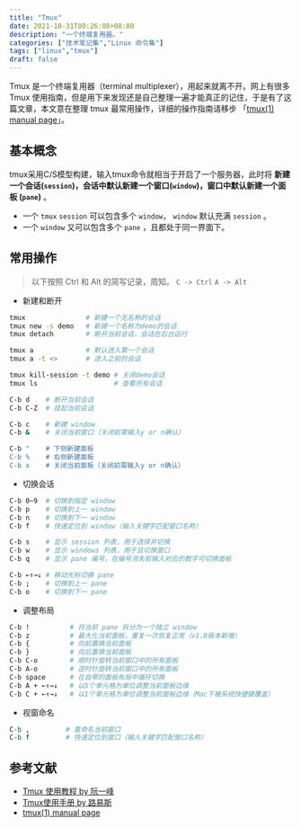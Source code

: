 ```yaml
---
title: "Tmux"
date: 2021-10-31T00:26:08+08:00
description: "一个终端复用器。"
categories: ["技术笔记集","Linux 命令集"]
tags: ["linux","tmux"]
draft: false
---
```


Tmux 是一个终端复用器（terminal multiplexer），用起来就离不开。网上有很多 Tmux 使用指南，但是用下来发现还是自己整理一遍才能真正的记住，于是有了这篇文章，本文意在整理 tmux 最常用操作，详细的操作指南请移步 「[tmux(1) manual page](https://man.openbsd.org/OpenBSD-current/man1/tmux.1)」。

## 基本概念

tmux采用C/S模型构建，输入tmux命令就相当于开启了一个服务器，此时将 **新建一个会话(`session`)，会话中默认新建一个窗口(`window`)，窗口中默认新建一个面板  (`pane`)** 。

- 一个 `tmux` `session` 可以包含多个 `window`， `window` 默认充满 `session` 。
- 一个 `window` 又可以包含多个 `pane` ，且都处于同一界面下。

## 常用操作

> 以下按照 Ctrl 和 Alt 的简写记录，周知。
`C -> Ctrl`
`A -> Alt`
> 
- 新建和断开

```bash
tmux               # 新建一个无名称的会话
tmux new -s demo   # 新建一个名称为demo的会话
tmux detach        # 断开当前会话，会话在后台运行

tmux a             # 默认进入第一个会话
tmux a -t <>       # 进入之前的会话

tmux kill-session -t demo # 关闭demo会话
tmux ls                   # 查看所有会话

C-b d    # 断开当前会话
C-b C-Z  # 挂起当前会话

C-b c    # 新建 window
C-b &    # 关闭当前窗口（关闭前需输入y or n确认）

C-b "    # 下侧新建面板
C-b %    # 右侧新建面板
C-b x    # 关闭当前面板（关闭前需输入y or n确认）
```

- 切换会话

```bash
C-b 0~9  # 切换到指定 window
C-b p    # 切换到上一 window
C-b n    # 切换到下一 window
C-b f    # 快速定位到 window（输入关键字匹配窗口名称）

C-b s    # 显示 session 列表，用于选择并切换
C-b w    # 显示 windows 列表，用于且切换窗口
C-b q    # 显示 pane 编号，在编号消失前输入对应的数字可切换面板

C-b ←↑→↓ # 移动光标切换 pane
C-b ;    # 切换到上一 pane
C-b o    # 切换到下一 pane
```

- 调整布局

```bash
C-b !          # 将当前 pane 拆分为一个独立 window
C-b z          # 最大化当前面板，重复一次恢复正常（v1.8版本新增）
C-b {          # 向前置换当前面板
C-b }          # 向后置换当前面板
C-b C-o        # 顺时针旋转当前窗口中的所有面板
C-b A-o        # 逆时针旋转当前窗口中的所有面板
C-b space      # 在自带的面板布局中循环切换
C-b A + ←↑→↓   # 以5个单元格为单位调整当前面板边缘
C-b C + ←↑→↓   # 以1个单元格为单位调整当前面板边缘（Mac下被系统快捷键覆盖）
```

- 视窗命名

```perl
C-b ,         # 重命名当前窗口
C-b f         # 快速定位到窗口（输入关键字匹配窗口名称）
```

## 参考文献

- [Tmux 使用教程 by 阮一峰](https://www.ruanyifeng.com/blog/2019/10/tmux.html)
- [Tmux使用手册 by 路易斯](http://louiszhai.github.io/2017/09/30/tmux/)
- [tmux(1) manual page](https://man.openbsd.org/OpenBSD-current/man1/tmux.1)
